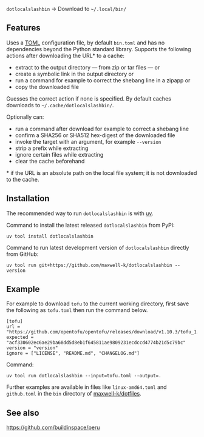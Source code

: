 `dotlocalslashbin` → Download to `~/.local/bin/`

## Features

Uses a [TOML] configuration file, by default `bin.toml` and has no dependencies
beyond the Python standard library. Supports the following actions after
downloading the URL\* to a cache:

- extract to the output directory — from zip or tar files — or
- create a symbolic link in the output directory or
- run a command for example to correct the shebang line in a zipapp or
- copy the downloaded file

Guesses the correct action if none is specified. By default caches downloads to
`~/.cache/dotlocalslashbin/`.

Optionally can:

- run a command after download for example to correct a shebang line
- confirm a SHA256 or SHA512 hex-digest of the downloaded file
- invoke the target with an argument, for example `--version`
- strip a prefix while extracting
- ignore certain files while extracting
- clear the cache beforehand

\* if the URL is an absolute path on the local file system; it is not downloaded
to the cache.

[uv]: https://github.com/astral-sh/uv
[TOML]: https://en.wikipedia.org/wiki/TOML

## Installation

The recommended way to run `dotlocalslashbin` is with [uv].

Command to install the latest released `dotlocalslashbin` from PyPI:

    uv tool install dotlocalslashbin

Command to run latest development version of `dotlocalslashbin` directly from
GitHub:

    uv tool run git+https://github.com/maxwell-k/dotlocalslashbin --version

## Example

For example to download `tofu` to the current working directory, first save the
following as `tofu.toml` then run the command below.

```
[tofu]
url = "https://github.com/opentofu/opentofu/releases/download/v1.10.3/tofu_1.10.3_linux_amd64.zip"
expected = "acf330602ec6ae29ba68dd5d8eb1f645811ae9809231ecdccd4774b21d5c79bc"
version = "version"
ignore = ["LICENSE", "README.md", "CHANGELOG.md"]
```

Command:

    uv tool run dotlocalslashbin --input=tofu.toml --output=.

Further examples are available in files like `linux-amd64.toml` and
`github.toml` in the `bin` directory of
[maxwell-k/dotfiles](https://github.com/maxwell-k/dotfiles/).

## See also

<https://github.com/buildinspace/peru>

<!--
README.md
SPDX-FileCopyrightText: 2024 Keith Maxwell <keith.maxwell@gmail.com>
SPDX-License-Identifier: CC0-1.0
-->
<!-- vim: set filetype=markdown.htmlCommentNoSpell  : -->
